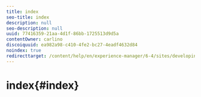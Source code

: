 ```yaml
---
title: index
seo-title: index
description: null
seo-description: null
uuid: 77416359-21aa-4d1f-86bb-1725513d9d5a
contentOwner: carlino
discoiquuid: ea982a98-c410-4fe2-bc27-4eadf4632d84
noindex: true
redirecttarget: /content/help/en/experience-manager/6-4/sites/developing/using/reference-materials
---
```


# index{#index}

